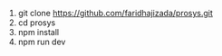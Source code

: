 1. git clone https://github.com/faridhajizada/prosys.git
2. cd prosys
3. npm install
4. npm run dev
